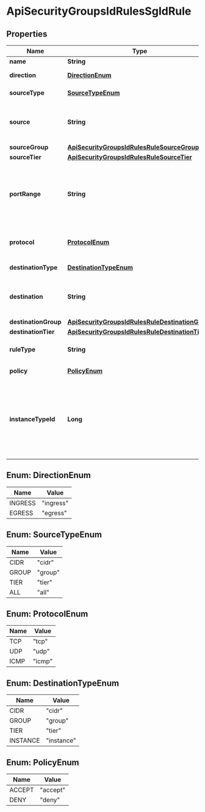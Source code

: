 

# ApiSecurityGroupsIdRulesSgIdRule

## Properties

Name | Type | Description | Notes
------------ | ------------- | ------------- | -------------
**name** | **String** | A name for the rule |  [optional]
**direction** | [**DirectionEnum**](#DirectionEnum) | Either &#x60;ingress&#x60; or &#x60;egress&#x60; |  [optional]
**sourceType** | [**SourceTypeEnum**](#SourceTypeEnum) | Either &#x60;cidr&#x60;, &#x60;group&#x60;, &#x60;tier&#x60;, &#x60;all&#x60;. |  [optional]
**source** | **String** | CIDR representing the source IP(s) which should receive access. Required for &#x60;sourceType&#x60;&#x3D;cidr |  [optional]
**sourceGroup** | [**ApiSecurityGroupsIdRulesRuleSourceGroup**](ApiSecurityGroupsIdRulesRuleSourceGroup.md) |  |  [optional]
**sourceTier** | [**ApiSecurityGroupsIdRulesRuleSourceTier**](ApiSecurityGroupsIdRulesRuleSourceTier.md) |  |  [optional]
**portRange** | **String** | Either a single value (i.e. 55) or a port range (i.e. 1-65535) for which to open access to the source. Required if customRule is true, otherwise, ignored.  |  [optional]
**protocol** | [**ProtocolEnum**](#ProtocolEnum) | Either tcp, udp, icmp. Required if customRule is true, otherwise, ignored. | 
**destinationType** | [**DestinationTypeEnum**](#DestinationTypeEnum) | Either cidr, group, tier, instance. |  [optional]
**destination** | **String** | CIDR representing the destination IP(s) which should receive access. Required for &#x60;destinationType&#x60;&#x3D;cidr. |  [optional]
**destinationGroup** | [**ApiSecurityGroupsIdRulesRuleDestinationGroup**](ApiSecurityGroupsIdRulesRuleDestinationGroup.md) |  |  [optional]
**destinationTier** | [**ApiSecurityGroupsIdRulesRuleDestinationTier**](ApiSecurityGroupsIdRulesRuleDestinationTier.md) |  |  [optional]
**ruleType** | **String** | Either &#x60;customRule&#x60; or an &#x60;instance type&#x60; code. | 
**policy** | [**PolicyEnum**](#PolicyEnum) | Either &#x60;accept&#x60; or &#x60;deny&#x60;. |  [optional]
**instanceTypeId** | **Long** | The id of an Instance Type. If specified, the source CIDR will have access to all ports exposed by the particular instance in the cloud, app, or instance. Required if customRule is false, otherwise ignored.  |  [optional]



## Enum: DirectionEnum

Name | Value
---- | -----
INGRESS | &quot;ingress&quot;
EGRESS | &quot;egress&quot;



## Enum: SourceTypeEnum

Name | Value
---- | -----
CIDR | &quot;cidr&quot;
GROUP | &quot;group&quot;
TIER | &quot;tier&quot;
ALL | &quot;all&quot;



## Enum: ProtocolEnum

Name | Value
---- | -----
TCP | &quot;tcp&quot;
UDP | &quot;udp&quot;
ICMP | &quot;icmp&quot;



## Enum: DestinationTypeEnum

Name | Value
---- | -----
CIDR | &quot;cidr&quot;
GROUP | &quot;group&quot;
TIER | &quot;tier&quot;
INSTANCE | &quot;instance&quot;



## Enum: PolicyEnum

Name | Value
---- | -----
ACCEPT | &quot;accept&quot;
DENY | &quot;deny&quot;



